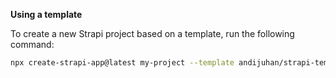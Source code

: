 **Using a template**

To create a new Strapi project based on a template, run the following command:

```bash
npx create-strapi-app@latest my-project --template andijuhan/strapi-template-landingpageblog
```
